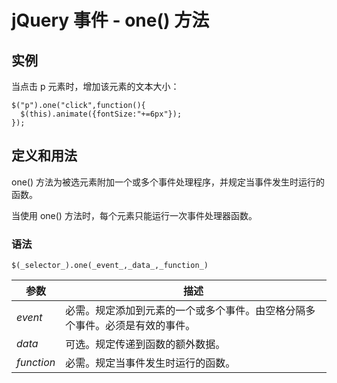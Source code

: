# jQuery 事件 - one() 方法



## 实例

当点击 p 元素时，增加该元素的文本大小：

```
$("p").one("click",function(){
  $(this).animate({fontSize:"+=6px"});
});

```

## 定义和用法

one() 方法为被选元素附加一个或多个事件处理程序，并规定当事件发生时运行的函数。

当使用 one() 方法时，每个元素只能运行一次事件处理器函数。

### 语法

```
$(_selector_).one(_event_,_data_,_function_)
```

| 参数 | 描述 |
| --- | --- |
| _event_ | 必需。规定添加到元素的一个或多个事件。由空格分隔多个事件。必须是有效的事件。 |
| _data_ | 可选。规定传递到函数的额外数据。 |
| _function_ | 必需。规定当事件发生时运行的函数。 |

